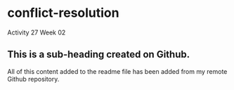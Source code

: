 # conflict-resolution
Activity 27 Week 02
## This is a sub-heading created on Github.

All of this content added to the readme file has been added from my remote Github repository.
